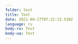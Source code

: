 ```yaml
---
folder: test
title: Test
date: 2022-09-27T07:22:13.530Z
language: ru
body-ru: T﻿est
body-ua: T﻿est
---
```

